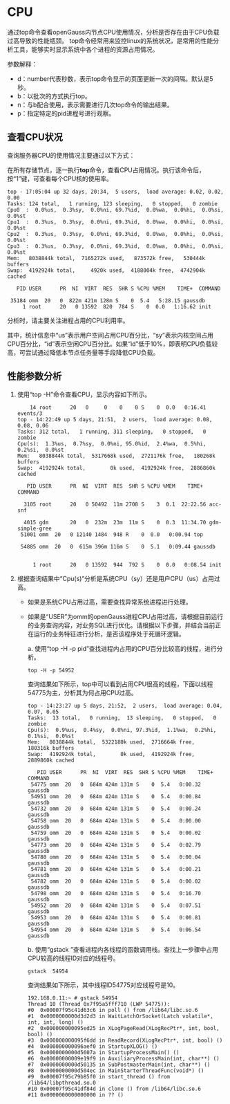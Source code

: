 # CPU
通过top命令查看openGauss内节点CPU使用情况，分析是否存在由于CPU负载过高导致的性能瓶颈。 top命令经常用来监控linux的系统状况，是常用的性能分析工具，能够实时显示系统中各个进程的资源占用情况。

参数解释：

- d：number代表秒数，表示top命令显示的页面更新一次的间隔。默认是5秒。
- b：以批次的方式执行top。
- n：与b配合使用，表示需要进行几次top命令的输出结果。
- p：指定特定的pid进程号进行观察。

## 查看CPU状况<a name="zh-cn_topic_0237121486_zh-cn_topic_0073253546_zh-cn_topic_0040046498_section5417561019132"></a>

查询服务器CPU的使用情况主要通过以下方式：

在所有存储节点，逐一执行**top**命令，查看CPU占用情况。执行该命令后，按“1”键，可查看每个CPU核的使用率。

```
top - 17:05:04 up 32 days, 20:34,  5 users,  load average: 0.02, 0.02, 0.00
Tasks: 124 total,   1 running, 123 sleeping,   0 stopped,   0 zombie
Cpu0  :  0.0%us,  0.3%sy,  0.0%ni, 69.7%id,  0.0%wa,  0.0%hi,  0.0%si,  0.0%st
Cpu1  :  0.3%us,  0.3%sy,  0.0%ni, 69.3%id,  0.0%wa,  0.0%hi,  0.0%si,  0.0%st
Cpu2  :  0.3%us,  0.3%sy,  0.0%ni, 69.3%id,  0.0%wa,  0.0%hi,  0.0%si,  0.0%st
Cpu3  :  0.3%us,  0.3%sy,  0.0%ni, 69.3%id,  0.0%wa,  0.0%hi,  0.0%si,  0.0%st
Mem:   8038844k total,  7165272k used,   873572k free,   530444k buffers
Swap:  4192924k total,     4920k used,  4188004k free,  4742904k cached

   PID USER      PR  NI  VIRT  RES  SHR S %CPU %MEM    TIME+  COMMAND

 35184 omm  20   0  822m 421m 128m S    0  5.4   5:28.15 gaussdb
     1 root      20   0 13592  820  784 S    0  0.0   1:16.62 init
```

分析时，请主要关注进程占用的CPU利用率。

其中，统计信息中“us”表示用户空间占用CPU百分比，“sy”表示内核空间占用CPU百分比，“id”表示空闲CPU百分比。如果“id”低于10%，即表明CPU负载较高，可尝试通过降低本节点任务量等手段降低CPU负载。

## 性能参数分析<a name="zh-cn_topic_0237121486_zh-cn_topic_0073253546_zh-cn_topic_0040046498_section1965795485640"></a>

1.  使用“top -H”命令查看CPU，显示内容如下所示。

    ```
        14 root      20   0     0    0    0 S    0  0.0   0:16.41 events/3
    top - 14:22:49 up 5 days, 21:51,  2 users,  load average: 0.08, 0.08, 0.06
    Tasks: 312 total,   1 running, 311 sleeping,   0 stopped,   0 zombie
    Cpu(s):  1.3%us,  0.7%sy,  0.0%ni, 95.0%id,  2.4%wa,  0.5%hi,  0.2%si,  0.0%st
    Mem:   8038844k total,  5317668k used,  2721176k free,   180268k buffers
    Swap:  4192924k total,        0k used,  4192924k free,  2886860k cached

       PID USER      PR  NI  VIRT  RES  SHR S %CPU %MEM    TIME+  COMMAND

      3105 root      20   0 50492  11m 2708 S    3  0.1  22:22.56 acc-snf

      4015 gdm       20   0  232m  23m  11m S    0  0.3  11:34.70 gdm-simple-gree
     51001 omm  20   0 12140 1484  948 R    0  0.0   0:00.94 top

     54885 omm  20   0  615m 396m 116m S    0  5.1   0:09.44 gaussdb


         1 root      20   0 13592  944  792 S    0  0.0   0:08.54 init
    ```

2. 根据查询结果中“Cpu\(s\)”分析是系统CPU（sy）还是用户CPU（us）占用过高。
   -   如果是系统CPU占用过高，需要查找异常系统进程进行处理。
   - 如果是“USER”为omm的openGauss进程CPU占用过高，请根据目前运行的业务查询内容，对业务SQL进行优化。请根据以下步骤，并结合当前正在运行的业务特征进行分析，是否该程序处于死循环逻辑。

     a. 使用“top -H  -p pid”查找进程内占用的CPU百分比较高的线程，进行分析。

     ```
     top -H -p 54952
     ```

      查询结果如下所示，top中可以看到占用CPU很高的线程，下面以线程54775为主，分析其为何占用CPU过高。

     ```
     top - 14:23:27 up 5 days, 21:52,  2 users,  load average: 0.04, 0.07, 0.05
     Tasks:  13 total,   0 running,  13 sleeping,   0 stopped,   0 zombie
     Cpu(s):  0.9%us,  0.4%sy,  0.0%ni, 97.3%id,  1.1%wa,  0.2%hi,  0.1%si,  0.0%st
     Mem:   8038844k total,  5322180k used,  2716664k free,   180316k buffers
     Swap:  4192924k total,        0k used,  4192924k free,  2889860k cached

        PID USER      PR  NI  VIRT  RES  SHR S %CPU %MEM    TIME+  COMMAND
      54775 omm  20   0  684m 424m 131m S    0  5.4   0:00.32 gaussdb
      54951 omm  20   0  684m 424m 131m S    0  5.4   0:00.84 gaussdb
      54732 omm  20   0  684m 424m 131m S    0  5.4   0:00.24 gaussdb
      54758 omm  20   0  684m 424m 131m S    0  5.4   0:00.00 gaussdb
      54759 omm  20   0  684m 424m 131m S    0  5.4   0:00.02 gaussdb
      54773 omm  20   0  684m 424m 131m S    0  5.4   0:02.79 gaussdb
      54780 omm  20   0  684m 424m 131m S    0  5.4   0:00.04 gaussdb
      54781 omm  20   0  684m 424m 131m S    0  5.4   0:00.21 gaussdb
      54782 omm  20   0  684m 424m 131m S    0  5.4   0:00.02 gaussdb
      54798 omm  20   0  684m 424m 131m S    0  5.4   0:16.70 gaussdb
      54952 omm  20   0  684m 424m 131m S    0  5.4   0:07.51 gaussdb
      54953 omm  20   0  684m 424m 131m S    0  5.4   0:00.81 gaussdb
      54954 omm  20   0  684m 424m 131m S    0  5.4   0:06.54 gaussdb
     ```

     b. 使用“gstack ”查看进程内各线程的函数调用栈。查找上一步骤中占用CPU较高的线程ID对应的线程号。

     ```
     gstack  54954
     ```

     查询结果如下所示，其中线程ID54775对应线程号是10。

     ```
     192.168.0.11:~ # gstack 54954
     Thread 10 (Thread 0x7f95a5fff710 (LWP 54775)):
     #0  0x00007f95c41d63c6 in poll () from /lib64/libc.so.6
     #1  0x0000000000d3d2d3 in WaitLatchOrSocket(Latch volatile*, int, int, long) ()
     #2  0x000000000095ed25 in XLogPageRead(XLogRecPtr*, int, bool, bool) ()
     #3  0x000000000095f6dd in ReadRecord(XLogRecPtr*, int, bool) ()
     #4  0x000000000096aef0 in StartupXLOG() ()
     #5  0x0000000000d5607a in StartupProcessMain() ()
     #6  0x00000000009e19f9 in AuxiliaryProcessMain(int, char**) ()
     #7  0x0000000000d50135 in SubPostmasterMain(int, char**) ()
     #8  0x0000000000d504ec in MainStarterThreadFunc(void*) ()
     #9  0x00007f95c79b85f0 in start_thread () from /lib64/libpthread.so.0
     #10 0x00007f95c41df84d in clone () from /lib64/libc.so.6
     #11 0x0000000000000000 in ?? ()
     ```
